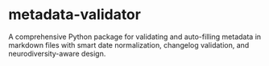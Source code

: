 # metadata-validator
A comprehensive Python package for validating and auto-filling metadata in markdown files with smart date normalization, changelog validation, and neurodiversity-aware design.
